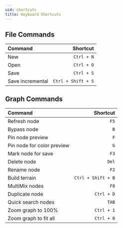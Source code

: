 ```yaml
---
uid: shortcuts
title: Keyboard Shortcuts
---
```


<div class="shortcuts">

## File Commands
| Command          | Shortcut           |
| :---------------- | ------------------: |
| New              | `Ctrl + N`         |
| Open             | `Ctrl + O`         |
| Save             | `Ctrl + S`         |
| Save incremental | `Ctrl + Shift + S` |

## Graph Commands

| Command                    | Shortcut           |
| :-------------------------- | ------------------: |
| Refresh node               | `F5`               |
| Bypass node                | `B`                |
| Pin node preview           | `F`                |
| Pin node for color preview | `G`                |
| Mark node for save         | `F3`               |
| Delete node                | `Del`              |
| Rename node                | `F2`               |
| Build terrain              | `Ctrl + Shift + B` |
| MultiMix nodes             | `F8`               |
| Duplicate node             | `Ctrl + D`         |
| Quick search nodes         | `TAB`              |
| Zoom graph to 100%         | `Ctrl + 1`         |
| Zoom graph to fit all      | `Ctrl + 0`         |


</div>